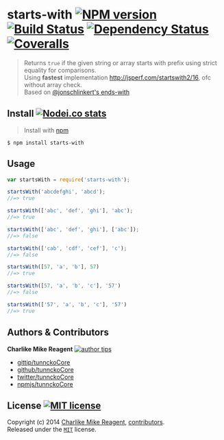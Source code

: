 # starts-with [![NPM version][npmjs-shields]][npmjs-url] [![Build Status][travis-img]][travis-url] [![Dependency Status][depstat-img]][depstat-url] [![Coveralls][coveralls-shields]][coveralls-url]

> Returns `true` if the given string or array starts with prefix using strict equality for comparisons.  
Using **fastest** implementation http://jsperf.com/startswith2/16, ofc without array check.  
Based on [@jonschlinkert's ends-with](https://github.com/jonschlinkert/ends-with)


## Install [![Nodei.co stats][npmjs-install]][npmjs-url]
> Install with [npm](https://npmjs.org)

```
$ npm install starts-with
```


## Usage
```js
var startsWith = require('starts-with');

startsWith('abcdefghi', 'abcd');
//=> true

startsWith(['abc', 'def', 'ghi'], 'abc');
//=> true

startsWith(['abc', 'def', 'ghi'], ['abc']);
//=> false

startsWith(['cab', 'cdf', 'cef'], 'c');
//=> false

startsWith([57, 'a', 'b'], 57)
//=> true

startsWith([57, 'a', 'b', 'c'], '57')
//=> false

startsWith(['57', 'a', 'b', 'c'], '57')
//=> true
```


## Authors & Contributors
**Charlike Mike Reagent** [![author tips][author-gittip-img]][author-gittip]
+ [gittip/tunnckoCore][author-gittip]
+ [github/tunnckoCore][author-github]
+ [twitter/tunnckoCore][author-twitter]
+ [npmjs/tunnckoCore][author-npmjs]


## License [![MIT license][license-img]][license-url]
Copyright (c) 2014 [Charlike Mike Reagent][author-website], [contributors](https://github.com/tunnckoCore/starts-with/graphs/contributors).  
Released under the [`MIT`][license-url] license.


[npmjs-url]: http://npm.im/starts-with
[npmjs-shields]: http://img.shields.io/npm/v/starts-with.svg
[npmjs-install]: https://nodei.co/npm/starts-with.svg?mini=true

[coveralls-url]: https://coveralls.io/r/tunnckoCore/starts-with?branch=master
[coveralls-shields]: https://img.shields.io/coveralls/tunnckoCore/starts-with.svg

[license-url]: https://github.com/tunnckoCore/starts-with/blob/master/license.md
[license-img]: http://img.shields.io/badge/license-MIT-blue.svg

[travis-url]: https://travis-ci.org/tunnckoCore/starts-with
[travis-img]: https://travis-ci.org/tunnckoCore/starts-with.svg?branch=master

[depstat-url]: https://david-dm.org/tunnckoCore/starts-with
[depstat-img]: https://david-dm.org/tunnckoCore/starts-with.svg

[author-gittip-img]: http://img.shields.io/gittip/tunnckoCore.svg
[author-gittip]: https://www.gittip.com/tunnckoCore
[author-github]: https://github.com/tunnckoCore
[author-twitter]: https://twitter.com/tunnckoCore

[author-website]: http://www.whistle-bg.tk
[author-npmjs]: https://npmjs.org/~tunnckocore
